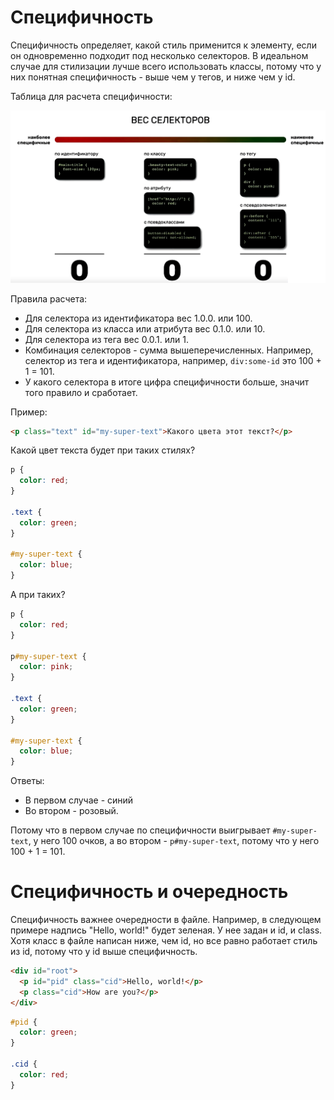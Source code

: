 # Специфичность

Специфичность определяет, какой стиль применится к элементу, если он одновременно подходит под несколько селекторов. В идеальном случае для стилизации лучше всего использовать классы, потому что у них понятная специфичность - выше чем у тегов, и ниже чем у id.

Таблица для расчета специфичности:

<img src="img/specific-calc.png" alt="specific-calc" style="zoom:80%;" />

Правила расчета:

* Для селектора из идентификатора вес 1.0.0. или 100.
* Для селектора из класса или атрибута вес 0.1.0. или 10.
* Для селектора из тега вес 0.0.1. или 1.
* Комбинация селекторов - сумма вышеперечисленных. Например, селектор из тега и идентификатора, например, `div:some-id` это 100 + 1 = 101.
* У какого селектора в итоге цифра специфичности больше, значит того правило и сработает.

Пример:

```html
<p class="text" id="my-super-text">Какого цвета этот текст?</p>
```

Какой цвет текста будет при таких стилях?

```css
p {
  color: red;
}

.text {
  color: green;
}

#my-super-text {
  color: blue;
}
```

А при таких?

```css
p {
  color: red;
}

p#my-super-text {
  color: pink;
}

.text {
  color: green;
}

#my-super-text {
  color: blue;
}
```

Ответы: 

* В первом случае - синий
* Во втором - розовый.

Потому что в первом случае по специфичности выигрывает `#my-super-text`, у него 100 очков, а во втором - `p#my-super-text`, потому что у него 100 + 1 = 101.

# Специфичность и очередность

Специфичность важнее очередности в файле. Например, в следующем примере надпись "Hello, world!" будет зеленая. У нее задан и id, и class. Хотя класс в файле написан ниже, чем id, но все равно работает стиль из id, потому что у id выше специфичность.

```html
<div id="root">
  <p id="pid" class="cid">Hello, world!</p>
  <p class="cid">How are you?</p>
</div>
```

```css
#pid {
  color: green;
}

.cid {
  color: red;
}
```

